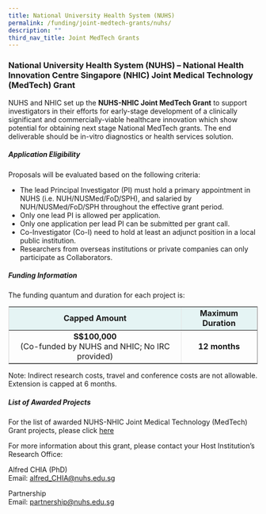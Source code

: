 ```yaml
---
title: National University Health System (NUHS)
permalink: /funding/joint-medtech-grants/nuhs/
description: ""
third_nav_title: Joint MedTech Grants
---
```

### **National University Health System (NUHS) – National Health Innovation Centre Singapore (NHIC) Joint Medical Technology (MedTech) Grant**


NUHS and NHIC set up the&nbsp;**NUHS-NHIC Joint MedTech Grant**&nbsp;to support investigators in their efforts for early-stage development of a clinically significant and commercially-viable healthcare innovation which show potential for obtaining next stage National MedTech grants. The end deliverable should be in-vitro diagnostics or health services solution.

##### **Application Eligibility**

Proposals will be evaluated based on the following criteria:

*   The lead Principal Investigator (PI) must hold a primary appointment in NUHS (i.e. NUH/NUSMed/FoD/SPH), and salaried by NUH/NUSMed/FoD/SPH throughout the effective grant period.
*   Only one lead PI is allowed per application.
*   Only one application per lead PI can be submitted per grant call.
*   Co-Investigator (Co-I) need to hold at least an adjunct position in a local public institution.
*   Researchers from overseas institutions or private companies can only participate as Collaborators.

##### **Funding Information**

The funding quantum and duration for each project is:

<table style="max-width: 100%; background-color: transparent; border-collapse: collapse; border-spacing: 0px; padding: 0px; margin: 10px 0px; width: 513.062px; border-color: rgb(229, 229, 229);" cellpadding="5" border="1"><tbody><tr><td style="background-color: rgb(229, 244, 244); text-align: center;"><strong style="font-weight: bold;">Capped Amount</strong></td><td style="background-color: rgb(229, 244, 244); text-align: center;"><strong style="font-weight: bold;">Maximum Duration</strong></td></tr><tr><td style="text-align: center;"><strong style="font-weight: bold;">S$100,000</strong><br>(Co-funded by NUHS and NHIC; No IRC provided)</td><td style="text-align: center;"><strong style="font-weight: bold;">12 months</strong></td></tr></tbody></table>

Note: Indirect research costs, travel and conference costs are&nbsp;not&nbsp;allowable. Extension is capped at 6 months.

##### **List of Awarded Projects**
For the list of awarded NUHS-NHIC Joint Medical Technology (MedTech) Grant projects, please click [here]( https://for.sg/awardednuhsjoint)

For more information about this grant, please contact your Host Institution’s Research Office:

Alfred CHIA (PhD)  
Email:&nbsp;[alfred\_CHIA@nuhs.edu.sg](mailto:alfred_CHIA@nuhs.edu.sg)

Partnership  
Email:&nbsp;[partnership@nuhs.edu.sg](mailto:partnership@nuhs.edu.sg)